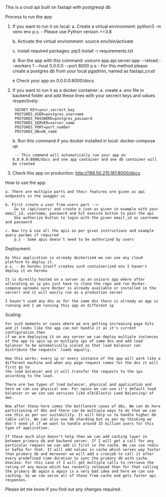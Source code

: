 This is a crud api built on fastapi with postgresql db

Process to run the app:

1. If you want to run it on local:
    a. Create a virtual environment: 
        python3 -m venv env
        p.s. - Please use Python version >=3.8
    
    b. Activate the virtual environment:
        source env/bin/activate
    
    c. Install required packages:
        pip3 install -r requirements.txt
    
    d. Run the app with this command:
        uvicorn app.api.server:app --reload --workers 1 --host 0.0.0.0 --port 8000
        p.s - For this method please create a postgres db from your local pgadmin, named as fastapi_crud

    e Check your app on 0.0.0.0:8000/docs

2. If you want to run it as a docker container:
    a. create a .env file in backend folder and add these lines with your secrect keys and values respectively:
        
        SECRET_KEY=your_secrect_key
        POSTGRES_USER=postgres_username
        POSTGRES_PASSWORD=postgres_password
        POSTGRES_SERVER=server_name
        POSTGRES_PORT=port_number
        POSTGRES_DB=db_name
        
    b. Run this command if you docker installed in local:
        docker-compose up

        -- This command will automatically run your app on 0.0.0.0:8000/docs and one app container and one db container will be created

3. Check this app on production:
    http://198.50.215.181:8000/docs

How to use the app:

    a. There are multiple parts and their features are given as api endpoints in the swagger ui

    b. First create a user from users part --> 
        Go to /api/users/ and create a json as given in example with your email_id, username, password and hit execute button to post the api
        Use authorize button to login with the given email_id as username and password
    
    c. Now try & use all the apis as per given instructions and example query params if required
        p.s - Some apis doesn't need to be authorized by users

Deployment:

    As this application is already dockerized we can use any cloud platform to deploy it.
    p.s. - As heroku itself creates such containerized env I haven't deploy it on heroku

    It is directly hosted on a server as an uvicorn app where after allocating an ip you just have to clone the repo and run docker-compose up(make sure docker is already available or installed in the server) and it will easily run as a production server

    I haven't used any dns as for the same dns there is already an app is running and I am running this app on different ip

Scaling:

    For such moments or cases where we are getting increasing page hits and it looks like the app can not handle it as it's current configuration then
    if we are deploying it on any server we can deploy multiple instances of the app to spin up on multiple ips of same dns and add load balancer to be automatically scaled so that load balancer can distribute the requests' loads equally.

    How this works: every ip or every instance of the app will work like a different machine and when any page request comes for the dns it will first go to
    the load balancer and it will transfer the requests to the ips according to the load. 

    There are two types of load balancer, physical and application and here we can use physical one. For nginx we can use it's default load balancer or we can use services like elb(Elastic Load Balancing) of aws.

    Now after these here comes the bottleneck cases of dbs. We can do here partitioning of dbs and there can be multiple ways to do that we can use this as per our suitability. It will help us to handle higher db table calls. We can also use db sharding but as per my thinking we don't need it if we want to handle around 15 million users for this type of application.

    If these much also doesn't help then we can add caching layer in between primary db and backend server. If I will get a call for any particular request we can add it first in the cache. We can use redis or kafka for that. It will add values in cache which serves way faster than primary db and moreover we will add a cronjob to call it after every predefined time duration to sync the primary db with cache. Usecase: For this case if I will get multiple calls to retrieve the rating of any movie which has recently released then for that calling the primary db again & again is a very bad idea and here we can use caching. So we can serve all of these from cache and gets faster api responses.

Please let me know if you find out any changes required.